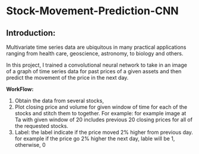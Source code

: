 
# Stock-Movement-Prediction-CNN

## Introduction:
Multivariate time series data are ubiquitous in many practical applications ranging from health care, geoscience, astronomy, to biology and others.

In this project, I  trained a convolutional neural network to take in an image of a graph of time series data for past prices of a given assets and then predict the movement of the price in the next day. 

**WorkFlow:**
1. Obtain the data from several stocks, 
2. Plot closing price and volume  for given window of time for each of the stocks and stitch them to together. For example: 
    for example image at Ta with given window of 20 includes previous 20 closing prices for all of the requested stocks.
3. Label: the label indicate if the price moved 2% higher from previous day. for example if the price go 2% higher the next day, lable       will be 1, otherwise, 0 



